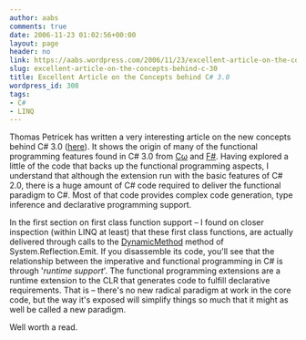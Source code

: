 ```yaml
---
author: aabs
comments: true
date: 2006-11-23 01:02:56+00:00
layout: page
header: no
link: https://aabs.wordpress.com/2006/11/23/excellent-article-on-the-concepts-behind-c-30/
slug: excellent-article-on-the-concepts-behind-c-30
title: Excellent Article on the Concepts behind C# 3.0
wordpress_id: 308
tags:
- C#
- LINQ
---
```


Thomas Petricek has written a very interesting article on the new concepts behind C# 3.0 ([here](http://www.tomasp.net/articles/csharp3-concepts.aspx)). It shows the origin of many of the functional programming features found in C# 3.0 from [Cω](http://research.microsoft.com/Comega/) and [F#](http://research.microsoft.com/fsharp/). Having explored a little of the code that backs up the functional programming aspects, I understand that although the extension run with the basic features of C# 2.0, there is a huge amount of C# code required to deliver the functional paradigm to C#. Most of that code provides complex code generation, type inference and declarative programming support.


In the first section on first class function support – I found on closer inspection (within LINQ at least) that these first class functions, are actually delivered through calls to the [DynamicMethod](http://msdn2.microsoft.com/en-us/system.reflection.emit.dynamicmethod.aspx) method of System.Reflection.Emit. If you disassemble its code, you'll see that the relationship between the imperative and functional programming in C# is through '_runtime support_'. The functional programming extensions are a runtime extension to the CLR that generates code to fulfill declarative requirements. That is – there's no new radical paradigm at work in the core code, but the way it's exposed will simplify things so much that it might as well be called a new paradigm.


Well worth a read.
